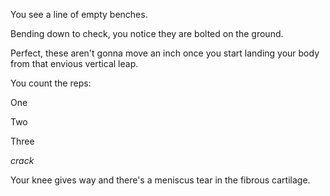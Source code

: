 You see a line of empty benches.

Bending down to check, you notice they are bolted on the ground.

Perfect, these aren't gonna move an inch once you start landing your body from that envious vertical leap.

You count the reps:

One

Two

Three

*crack*

Your knee gives way and there's a meniscus tear in the fibrous cartilage.